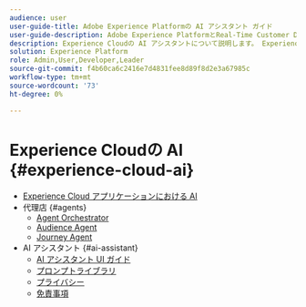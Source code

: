 ```yaml
---
audience: user
user-guide-title: Adobe Experience Platformの AI アシスタント ガイド
user-guide-description: Adobe Experience PlatformとReal-Time Customer Data Platformで AI アシスタントを使用して、ワークフローを迅速化する方法を説明します。
description: Experience Cloudの AI アシスタントについて説明します。 Experience Cloudの AI を使用して、製品に関する知識を深め、運用に関するインサイトを得ます。
solution: Experience Platform
role: Admin,User,Developer,Leader
source-git-commit: f4b60ca6c2416e7d4831fee8d89f8d2e3a67985c
workflow-type: tm+mt
source-wordcount: '73'
ht-degree: 0%

---
```



# Experience Cloudの AI {#experience-cloud-ai}

- [Experience Cloud アプリケーションにおける AI](home.md)
- 代理店 {#agents}
   - [Agent Orchestrator](./agents/agent-orchestrator.md)
   - [Audience Agent](./agents/audience.md)
   - [Journey Agent](./agents/ajo-agent-analyze.md)
- AI アシスタント {#ai-assistant}
   - [AI アシスタント UI ガイド](./ai-assistant/ai-assistant-ui.md)
   - [プロンプトライブラリ](./ai-assistant/prompt-library.md)
   - [プライバシー](./ai-assistant/privacy.md)
   - [免責事項](./ai-assistant/legal-disclaimer.md)